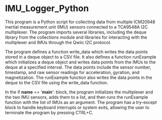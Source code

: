 # IMU_Logger_Python
 This program is a Python script for collecting data from multiple ICM20948 inertial measurement unit (IMU) sensors connected to a TCA9548A I2C multiplexer. The program imports several libraries, including the deque library from the collections module and libraries for interacting with the multiplexer and IMUs through the Qwiic I2C protocol.

The program defines a function write_data which writes the data points stored in a deque object to a CSV file. It also defines a function runExample which initializes a deque object and writes data points from the IMUs to the deque at a specified interval. The data points include the sensor number, timestamp, and raw sensor readings for acceleration, gyration, and magnetization. The runExample function also writes the data points in the deque to the CSV file using the write_data function.

In the if __name__ == '__main__': block, the program initializes the multiplexer and the two IMU sensors, adds them to a list, and then runs the runExample function with the list of IMUs as an argument. The program has a try-except block to handle keyboard interrupts or system exits, allowing the user to terminate the program by pressing CTRL+C.
